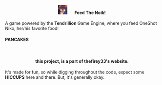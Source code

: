 <div style="display:flex;align-items:center;justify-self:center"><h4><img style="margin-right: 20px" src="public\niko_pancake.jpg" width=30 height=30> Feed The Noik!</h1>
</div>
A game powered by the <b>Tendrillion</b> Game Engine,
where you feed OneShot Niko, her/his favorite food!
<h4>PANCAKES</h1>
<br>

<h4 style="justify-self:center">this project, is a part of thefirey33's website.</h3>
<p>It's made for fun, so while digging throughout the code, expect some <b>HICCUPS</b> here and there. But, it's generally okay.</p>